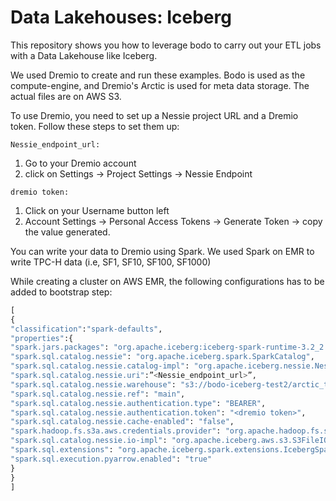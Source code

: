 # Data Lakehouses: Iceberg

This repository shows you how to leverage bodo to carry out your ETL jobs with a Data Lakehouse like Iceberg. 

We used Dremio to create and run these examples. Bodo is used as the compute-engine, and Dremio's Arctic is used for meta data storage. The actual files are on AWS S3. 

To use Dremio, you need to set up a Nessie project URL and a Dremio token. Follow these steps to set them up:

`Nessie_endpoint_url:`
1. Go to your Dremio account
2. click on Settings -> Project Settings -> Nessie Endpoint

`dremio token:`
   
1. Click on your Username button left
2. Account Settings -> Personal Access Tokens -> Generate Token ->  copy the value generated. 


You can write your data to Dremio using Spark. We used Spark on EMR to write TPC-H data (i.e, SF1, SF10, SF100, SF1000)

While creating a cluster on AWS EMR, the following configurations has to be added to bootstrap step:

```python 
[
{
"classification":"spark-defaults",
"properties":{
"spark.jars.packages": "org.apache.iceberg:iceberg-spark-runtime-3.2_2.12:0.13.1,software.amazon.awssdk:bundle:2.15.40,software.amazon.awssdk:url-connection-client:2.15.40,org.projectnessie:nessie-spark-3.2-extensions:0.30.0",
"spark.sql.catalog.nessie": "org.apache.iceberg.spark.SparkCatalog",
"spark.sql.catalog.nessie.catalog-impl": "org.apache.iceberg.nessie.NessieCatalog",
"spark.sql.catalog.nessie.uri":”<Nessie_endpoint_url>”,
"spark.sql.catalog.nessie.warehouse": "s3://bodo-iceberg-test2/arctic_test",
"spark.sql.catalog.nessie.ref": "main",
"spark.sql.catalog.nessie.authentication.type": "BEARER",
"spark.sql.catalog.nessie.authentication.token": "<dremio token>",
"spark.sql.catalog.nessie.cache-enabled": "false",
"spark.hadoop.fs.s3a.aws.credentials.provider": "org.apache.hadoop.fs.s3a.SimpleAWSCredentialsProvider",
"spark.sql.catalog.nessie.io-impl": "org.apache.iceberg.aws.s3.S3FileIO",
"spark.sql.extensions": "org.apache.iceberg.spark.extensions.IcebergSparkSessionExtensions,org.projectnessie.spark.extensions.NessieSpark32SessionExtensions",
"spark.sql.execution.pyarrow.enabled": "true"
}
}
]
```

